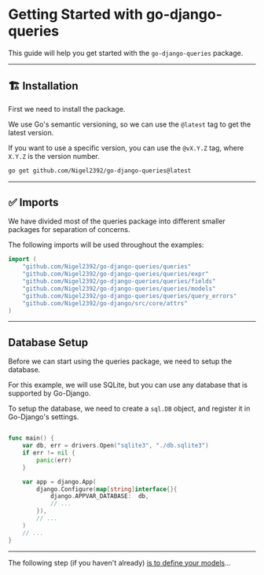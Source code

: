 # Getting Started with go-django-queries

This guide will help you get started with the `go-django-queries` package.

---

## 🏗 Installation

First we need to install the package.

We use Go's semantic versioning, so we can use the `@latest` tag to get the latest version.

If you want to use a specific version, you can use the `@vX.Y.Z` tag, where `X.Y.Z` is the version number.

```bash
go get github.com/Nigel2392/go-django-queries@latest
```

---

## ✅ Imports

We have divided most of the queries package into different smaller packages for separation of concerns.

The following imports will be used throughout the examples:

```go
import (
    "github.com/Nigel2392/go-django-queries/queries"
    "github.com/Nigel2392/go-django-queries/queries/expr"
    "github.com/Nigel2392/go-django-queries/queries/fields"
    "github.com/Nigel2392/go-django-queries/queries/models"
    "github.com/Nigel2392/go-django-queries/queries/query_errors"
    "github.com/Nigel2392/go-django/src/core/attrs"
)
```

---

## Database Setup

Before we can start using the queries package, we need to setup the database.

For this example, we will use SQLite, but you can use any database that is supported by Go-Django.

To setup the database, we need to create a `sql.DB` object, and register it in Go-Django's settings.

```go

func main() {
    var db, err = drivers.Open("sqlite3", "./db.sqlite3")
    if err != nil {
        panic(err)
    }

    var app = django.App(
        django.Configure(map[string]interface{}{
            django.APPVAR_DATABASE:  db,
            // ...
        }),
        // ...
    )
    // ...
}
```

---

The following step (if you haven't already) [is to define your models](./models/models.md)…
